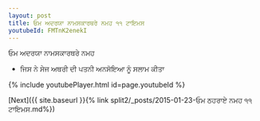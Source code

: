 ```yaml
---
layout: post
title: ਓਮ ਅਦਰਯਾ ਨਾਮਸਕਾਰਥਰੇ ਨਮਹ ੧੧ ਟਾਇਮਸ
youtubeId: FMTnK2enekI
---
```

 
 
 ਓਮ ਅਦਰਯਾ ਨਾਮਸਕਾਰਥਰੇ ਨਮਹ  
 
 -  ਜਿਸ ਨੇ ਸੇਜ ਅਥਰੀ ਦੀ ਪਤਨੀ ਅਨਸੋਇਆ ਨੂੰ ਸਲਾਮ ਕੀਤਾ 
 
  
 
  
 
 
 
 
 
 


{% include youtubePlayer.html id=page.youtubeId %}
 
[Next]({{ site.baseurl }}{% link  split2/_posts/2015-01-23-ਓਮ ਠਹਰਾਏ ਨਮਹ ੧੧ ਟਾਇਮਸ.md%})
 
